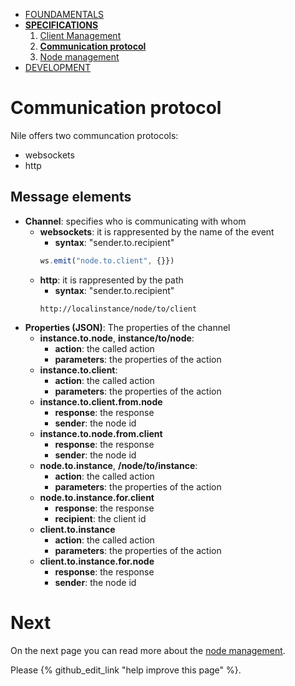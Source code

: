 * [FOUNDAMENTALS](../index.md)
* [**SPECIFICATIONS**](client-management.md)
  1. [Client Management](client-management.md)
  2. [**Communication protocol**](communication-protocol.md)
  3. [Node management](node-management.md)
* [DEVELOPMENT](../development/get-started.md)
# Communication protocol
Nile offers two communcation protocols:
* websockets
* http

## Message elements
* **Channel**: specifies who is communicating with  whom
  * **websockets**: it is rappresented by the name of the event
    * **syntax**: "sender.to.recipient"
    ```javascript
    ws.emit("node.to.client", {}})
    ```
  * **http**: it is rappresented by the path
    * **syntax**: "sender.to.recipient"
    ```http
    http://localinstance/node/to/client
    ```
* **Properties (JSON)**: The properties of the channel
  * **instance.to.node**, **instance/to/node**:
    * **action**: the called action
    * **parameters**: the properties of the action
  * **instance.to.client**:
    * **action**: the called action
    * **parameters**: the properties of the action
  * **instance.to.client.from.node**
    * **response**: the response
    * **sender**: the node id
  * **instance.to.node.from.client**
    * **response**: the response
    * **sender**: the node id
  * **node.to.instance**, **/node/to/instance**:
    * **action**: the called action
    * **parameters**: the properties of the action
  * **node.to.instance.for.client**
    * **response**: the response
    * **recipient**: the client id
  * **client.to.instance**
    * **action**: the called action
    * **parameters**: the properties of the action
  * **client.to.instance.for.node**
    * **response**: the response
    * **sender**: the node id

# Next

On the next page you can read more about the [node management](../specifications/node-management.md).


Please {% github_edit_link "help improve this page" %}.
